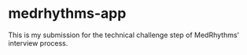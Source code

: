 # medrhythms-app
This is my submission for the technical challenge step of MedRhythms' interview process.
